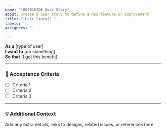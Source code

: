 ```yaml
---
name: "\U0001F4D6 User Story"
about: Create a user story to define a new feature or improvement
title: "[User Story]: "
labels: ''
assignees: ''

---
```


**As a** [type of user]  
**I want to** [do something]  
**So that** [I get this benefit]

---

### 📝 Acceptance Criteria
- [ ] Criteria 1
- [ ] Criteria 2
- [ ] Criteria 3

---

### 💡 Additional Context
Add any extra details, links to designs, related issues, or references here.
